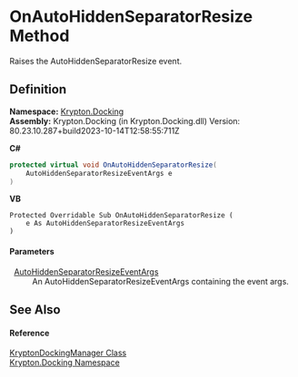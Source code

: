 # OnAutoHiddenSeparatorResize Method


Raises the AutoHiddenSeparatorResize event.



## Definition
**Namespace:** <a href="98399376-cf41-9454-4b4d-4fab2ca20bc7.md">Krypton.Docking</a>  
**Assembly:** Krypton.Docking (in Krypton.Docking.dll) Version: 80.23.10.287+build2023-10-14T12:58:55:711Z

**C#**
``` C#
protected virtual void OnAutoHiddenSeparatorResize(
	AutoHiddenSeparatorResizeEventArgs e
)
```
**VB**
``` VB
Protected Overridable Sub OnAutoHiddenSeparatorResize ( 
	e As AutoHiddenSeparatorResizeEventArgs
)
```



#### Parameters
<dl><dt>  <a href="fe515f8c-f22e-577e-d168-fc2677174a7f.md">AutoHiddenSeparatorResizeEventArgs</a></dt><dd>An AutoHiddenSeparatorResizeEventArgs containing the event args.</dd></dl>

## See Also


#### Reference
<a href="6c9c237d-95cb-a4ce-72c6-cd7684d3287e.md">KryptonDockingManager Class</a>  
<a href="98399376-cf41-9454-4b4d-4fab2ca20bc7.md">Krypton.Docking Namespace</a>  
